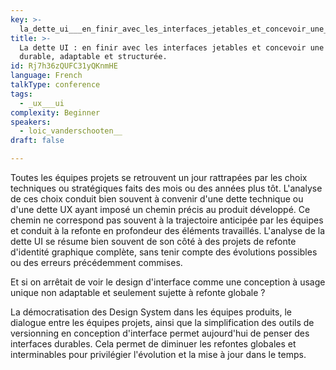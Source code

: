 ```yaml
---
key: >-
  la_dette_ui___en_finir_avec_les_interfaces_jetables_et_concevoir_une_ui_durable__adaptable_et_structuree.
title: >-
  La dette UI : en finir avec les interfaces jetables et concevoir une UI
  durable, adaptable et structurée.
id: Rj7h36zQUFC31yQKnmHE
language: French
talkType: conference
tags:
  - _ux___ui
complexity: Beginner
speakers:
  - loic_vanderschooten__
draft: false

---
```


Toutes les équipes projets se retrouvent un jour rattrapées par les choix techniques ou stratégiques faits des mois ou des années plus tôt. L'analyse de ces choix conduit bien souvent à convenir d'une dette technique ou d'une dette UX ayant imposé un chemin précis au produit développé. Ce chemin ne correspond pas souvent à la trajectoire anticipée par les équipes et conduit à la refonte en profondeur des éléments travaillés. L'analyse de la dette UI se résume bien souvent de son côté à des projets de refonte d'identité graphique complète, sans tenir compte des évolutions possibles ou des erreurs précédemment commises.

Et si on arrêtait de voir le design d'interface comme une conception à usage unique non adaptable et seulement sujette à refonte globale ?

La démocratisation des Design System dans les équipes produits, le dialogue entre les équipes projets, ainsi que la simplification des outils de versionning en conception d'interface permet aujourd'hui de penser des interfaces durables. Cela permet de diminuer les refontes globales et interminables pour privilégier l'évolution et la mise à jour dans le temps.
